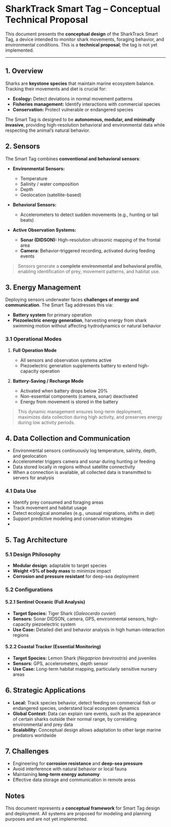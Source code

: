 # SharkTrack Smart Tag – Conceptual Technical Proposal

This document presents the **conceptual design** of the SharkTrack Smart Tag, a device intended to monitor shark movements, foraging behavior, and environmental conditions. This is a **technical proposal**; the tag is not yet implemented.  

---

## 1. Overview

Sharks are **keystone species** that maintain marine ecosystem balance. Tracking their movements and diet is crucial for:

- **Ecology:** Detect deviations in normal movement patterns  
- **Fisheries management:** Identify interactions with commercial species  
- **Conservation:** Protect vulnerable or endangered species  

The Smart Tag is designed to be **autonomous, modular, and minimally invasive**, providing high-resolution behavioral and environmental data while respecting the animal’s natural behavior.

## 2. Sensors

The Smart Tag combines **conventional and behavioral sensors**:

- **Environmental Sensors:**  
  - Temperature  
  - Salinity / water composition  
  - Depth  
  - Geolocation (satellite-based)  

- **Behavioral Sensors:**  
  - Accelerometers to detect sudden movements (e.g., hunting or tail beats)  

- **Active Observation Systems:**  
  - **Sonar (DIDSON):** High-resolution ultrasonic mapping of the frontal area  
  - **Camera:** Behavior-triggered recording, activated during feeding events  

> Sensors generate a **complete environmental and behavioral profile**, enabling identification of prey, movement patterns, and habitat use.


## 3. Energy Management

Deploying sensors underwater faces **challenges of energy and communication**. The Smart Tag addresses this via:

- **Battery system** for primary operation  
- **Piezoelectric energy generation**, harvesting energy from shark swimming motion without affecting hydrodynamics or natural behavior  

### 3.1 Operational Modes
1. **Full Operation Mode**  
   - All sensors and observation systems active  
   - Piezoelectric generation supplements battery to extend high-capacity operation  

2. **Battery-Saving / Recharge Mode**  
   - Activated when battery drops below 20%  
   - Non-essential components (camera, sonar) deactivated  
   - Energy from movement is stored in the battery  

> This dynamic management ensures long-term deployment, maximizes data collection during high activity, and preserves energy during low activity periods.


## 4. Data Collection and Communication

- Environmental sensors continuously log temperature, salinity, depth, and geolocation  
- Accelerometer triggers camera and sonar during hunting or feeding  
- Data stored locally in regions without satellite connectivity  
- When a connection is available, all collected data is transmitted to servers for analysis  

### 4.1 Data Use

- Identify prey consumed and foraging areas  
- Track movement and habitat usage  
- Detect ecological anomalies (e.g., unusual migrations, shifts in diet)  
- Support predictive modeling and conservation strategies
- 

## 5. Tag Architecture

### 5.1 Design Philosophy

- **Modular design**: adaptable to target species  
- **Weight <5% of body mass** to minimize impact  
- **Corrosion and pressure resistant** for deep-sea deployment  

### 5.2 Configurations

#### 5.2.1 Sentinel Oceanic (Full Analysis)  
- **Target Species:** Tiger Shark (*Galeocerdo cuvier*)  
- **Sensors:** Sonar DIDSON, camera, GPS, environmental sensors, high-capacity piezoelectric system  
- **Use Case:** Detailed diet and behavior analysis in high human-interaction regions  

#### 5.2.2 Coastal Tracker (Essential Monitoring)  
- **Target Species:** Lemon Shark (*Negaprion brevirostris*) and juveniles  
- **Sensors:** GPS, accelerometers, depth sensor  
- **Use Case:** Long-term habitat mapping, particularly sensitive nursery areas  

## 6. Strategic Applications

- **Local:** Track species behavior, detect feeding on commercial fish or endangered species, understand local ecosystem dynamics  
- **Global Context:** Data can explain rare events, such as the appearance of certain sharks outside their normal range, by correlating environmental and prey data  
- **Scalability:** Conceptual design allows adaptation to other large marine predators worldwide


## 7. Challenges

- Engineering for **corrosion resistance** and **deep-sea pressure**  
- Avoid interference with natural behavior or local fauna  
- Maintaining **long-term energy autonomy**  
- Effective data storage and communication in remote areas  

## Notes

This document represents a **conceptual framework** for Smart Tag design and deployment. All systems are proposed for modeling and planning purposes and are not yet implemented.
